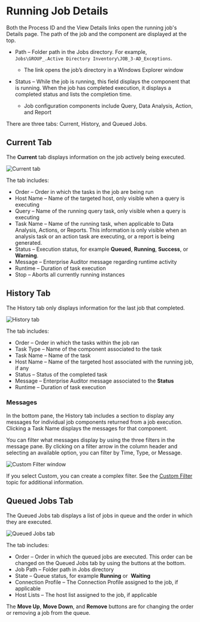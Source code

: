 # Running Job Details

Both the Process ID and the View Details links open the running job's Details page. The path of the
job and the component are displayed at the top.

- Path – Folder path in the Jobs directory. For example,
  `Jobs\GROUP_.Active Directory Inventory\JOB_3-AD_Exceptions`.

    - The link opens the job’s directory in a Windows Explorer window

- Status – While the job is running, this field displays the component that is running. When the job
  has completed execution, it displays a completed status and lists the completion time.

    - Job configuration components include Query, Data Analysis, Action, and Report

There are three tabs: Current, History, and Queued Jobs.

## Current Tab

The **Current** tab displays information on the job actively being executed.

![Current tab](/img/product_docs/accessanalyzer/11.6/accessanalyzer/admin/runninginstances/jobdetailscurrent.webp)

The tab includes:

- Order – Order in which the tasks in the job are being run
- Host Name – Name of the targeted host, only visible when a query is executing
- Query – Name of the running query task, only visible when a query is executing
- Task Name – Name of the running task, when applicable to Data Analysis, Actions, or Reports. This
  information is only visible when an analysis task or an action task are executing, or a report is
  being generated.
- Status – Execution status, for example **Queued**, **Running**, **Success**, or **Warning**.
- Message – Enterprise Auditor message regarding runtime activity
- Runtime – Duration of task execution
- Stop – Aborts all currently running instances

## History Tab

The History tab only displays information for the last job that completed.

![History tab](/img/product_docs/accessanalyzer/11.6/accessanalyzer/admin/runninginstances/jobdetailshistory.webp)

The tab includes:

- Order – Order in which the tasks within the job ran
- Task Type – Name of the component associated to the task
- Task Name – Name of the task
- Host Name – Name of the targeted host associated with the running job, if any
- Status – Status of the completed task
- Message – Enterprise Auditor message associated to the **Status**
- Runtime – Duration of task execution

### Messages

In the bottom pane, the History tab includes a section to display any messages for individual job
components returned from a job execution. Clicking a Task Name displays the messages for that
component.

You can filter what messages display by using the three filters in the message pane. By clicking on
a filter arrow in the column header and selecting an available option, you can filter by Time, Type,
or Message.

![Custom Filter window](/img/product_docs/accessanalyzer/11.6/accessanalyzer/admin/runninginstances/jobdetailshistorycustomfilter.webp)

If you select Custom, you can create a complex filter. See the
[Custom Filter](/docs/accessanalyzer/11.6/admin/navigate/datagrid.md#custom-filter)
topic for additional information.

## Queued Jobs Tab

The Queued Jobs tab displays a list of jobs in queue and the order in which they are executed.

![Queued Jobs tab](/img/product_docs/accessanalyzer/11.6/accessanalyzer/admin/runninginstances/jobdetailsqueuedjobs.webp)

The tab includes:

- Order – Order in which the queued jobs are executed. This order can be changed on the Queued Jobs
  tab by using the buttons at the bottom.
- Job Path – Folder path in Jobs directory
- State – Queue status, for example **Running** or  **Waiting**
- Connection Profile – The Connection Profile assigned to the job, if applicable
- Host Lists – The host list assigned to the job, if applicable

The **Move Up**, **Move Down**, and **Remove** buttons are for changing the order or removing a job
from the queue.
